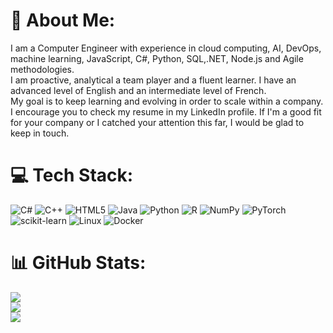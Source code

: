 # 💫 About Me:
I am a Computer Engineer with experience in cloud computing, AI, DevOps, machine learning, JavaScript, C#, Python, SQL,.NET, Node.js and Agile methodologies.<br> 
I am proactive, analytical a team player and a fluent learner. I have an advanced level of English and an intermediate level of French.<br>
My goal is to keep learning and evolving in order to scale within a company. 
I encourage you to check my resume in my LinkedIn profile.
If I'm a good fit for your company or I catched your attention this far, I would be glad to keep in touch. 

# 💻 Tech Stack:
![C#](https://img.shields.io/badge/c%23-%23239120.svg?style=for-the-badge&logo=c-sharp&logoColor=white) ![C++](https://img.shields.io/badge/c++-%2300599C.svg?style=for-the-badge&logo=c%2B%2B&logoColor=white) ![HTML5](https://img.shields.io/badge/html5-%23E34F26.svg?style=for-the-badge&logo=html5&logoColor=white) ![Java](https://img.shields.io/badge/java-%23ED8B00.svg?style=for-the-badge&logo=java&logoColor=white) ![Python](https://img.shields.io/badge/python-3670A0?style=for-the-badge&logo=python&logoColor=ffdd54) ![R](https://img.shields.io/badge/r-%23276DC3.svg?style=for-the-badge&logo=r&logoColor=white) ![NumPy](https://img.shields.io/badge/numpy-%23013243.svg?style=for-the-badge&logo=numpy&logoColor=white) ![PyTorch](https://img.shields.io/badge/PyTorch-%23EE4C2C.svg?style=for-the-badge&logo=PyTorch&logoColor=white) ![scikit-learn](https://img.shields.io/badge/scikit--learn-%23F7931E.svg?style=for-the-badge&logo=scikit-learn&logoColor=white) ![Linux](https://img.shields.io/badge/Linux-FCC624?style=for-the-badge&logo=linux&logoColor=black) ![Docker](https://img.shields.io/badge/docker-%230db7ed.svg?style=for-the-badge&logo=docker&logoColor=white) 

# 📊 GitHub Stats:
![](https://github-readme-stats.vercel.app/api?username=MarcPadrosJimenez&theme=default&hide_border=false&include_all_commits=true&count_private=true)<br/>
![](https://github-readme-streak-stats.herokuapp.com/?user=MarcPadrosJimenez&theme=default&hide_border=false)<br/>
![](https://github-readme-stats.vercel.app/api/top-langs/?username=MarcPadrosJimenez&theme=default&hide_border=false&include_all_commits=true&count_private=true&layout=donut)
